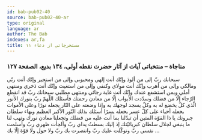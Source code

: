```yaml
---
id: bab-pub02-40
source: bab-pub02-40-ar
type: original
language: ar
author: The Bab
indexes: ar,fa
title: مستخرجاتى از دعاء ۱۱
---
```

### مناجاة – منتخباتى آيات از آثار حضرت نقطه أولى، ۱۳٤ بديع، الصفحة ۱۲۷

سبحانك ربّ إلى من ألوذ وإنّك أنت إلهي ومحبوبي وإلى من استجير وإنّك أنت ربّي ومالكي وإلى من أهرب وإنّك أنت مولاي وكنفي وإلى من استغيث وإنّك أنت ذخري ومنتهى أملي وبمن استشفع عندك وإنّك أنت غاية رجائي ومنتهى مطلبي سبحانك ربّ قد انقطع الرّجاء إلّا من فضلك وسدّدت الأبواب إلّا من معادن رحمتك فأسئلك اللّهمّ ربّ بنورك الأنور الّذي كلّ يخضع له به وكلّ يسجد لوجهك به وإذا وضعته على النّار يجعله نورًا وعلى الأموات يجعله أحياء على كلّ عسر يجعله يسرًا أسئلك بذلك النّور الأكبر العظيم وبهاء سلطان جبروتك يا ذا القوّة المتين أن تبدّلنا بما أنت عليه من فضلك وتجعلنا معادن نورك وتهب لنا ما ينبغي لجلال سلطان كبريائيّتك إذ إليك بسطتُ يداي ربّ وألجأت ظهري ربّ وأسلمت نفسي ربّ وتوكّلت عليك ربّ وانتصرت بك ربّ ولا حول ولا قوّة إلّا بك ...